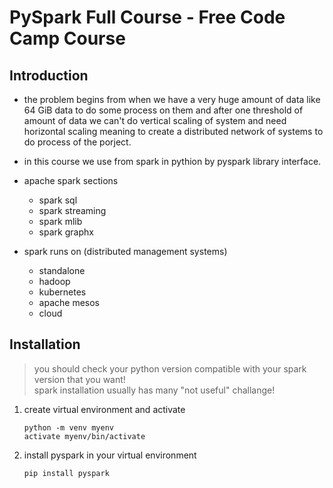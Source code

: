 # PySpark Full Course - Free Code Camp Course

## Introduction

- the problem begins from when we have a very huge amount of data
like 64 GiB data to do some process on them and after one threshold
of amount of data we can't do vertical scaling of system and need
horizontal scaling meaning to create a distributed network of systems
to do process of the porject.

- in this course we use from spark in pythion by pyspark library interface.

- apache spark sections
  - spark sql
  - spark streaming
  - spark mlib
  - spark graphx

- spark runs on (distributed management systems)
  - standalone
  - hadoop
  - kubernetes
  - apache mesos
  - cloud

## Installation

> you should check your python version compatible
> with your spark version that you want!\
> spark installation usually has many "not useful" challange!

1. create virtual environment and activate

    ```shell
    python -m venv myenv
    activate myenv/bin/activate
    ```

1. install pyspark in your virtual environment

    ```shell
    pip install pyspark
    ```
